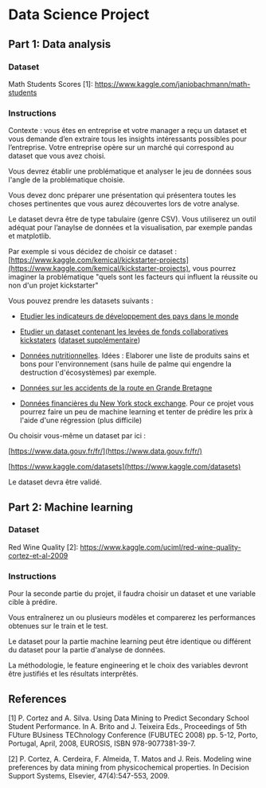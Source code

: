 # Data Science Project

## Part 1: Data analysis

### Dataset

Math Students Scores [1]:
https://www.kaggle.com/janiobachmann/math-students

### Instructions

Contexte : vous êtes en entreprise et votre manager a reçu un dataset et vous demande d’en extraire tous les insights intéressants possibles pour l’entreprise. Votre entreprise opère sur un marché qui correspond au dataset que vous avez choisi.

Vous devrez établir une problématique et analyser le jeu de données sous l'angle de la problématique choisie.

Vous devez donc préparer une présentation qui présentera toutes les choses pertinentes que vous aurez découvertes lors de votre analyse.

Le dataset devra être de type tabulaire (genre CSV). Vous utiliserez un outil adéquat pour l’anaylse de données et la visualisation, par exemple pandas et matplotlib.

Par exemple si vous décidez de choisir ce dataset : [https://www.kaggle.com/kemical/kickstarter-projects](https://www.kaggle.com/kemical/kickstarter-projects), vous pourrez imaginer la problématique "quels sont les facteurs qui influent la réussite ou non d'un projet kickstarter"

Vous pouvez prendre les datasets suivants :

- [Etudier les indicateurs de développement des pays dans le monde](https://www.kaggle.com/worldbank/world-development-indicators)

- [Etudier un dataset contenant les levées de fonds collaboratives kickstaters](https://www.kaggle.com/kemical/kickstarter-projects) ([dataset supplémentaire](https://www.kaggle.com/codename007/funding-successful-projects))

- [Données nutritionnelles](https://www.kaggle.com/openfoodfacts/world-food-facts/version/5). Idées : Elaborer une liste de produits sains et bons pour l'environnement (sans huile de palme qui engendre la destruction d'écosystèmes) par exemple.

- [Données sur les accidents de la route en Grande Bretagne](https://www.kaggle.com/daveianhickey/2000-16-traffic-flow-england-scotland-wales)

- [Données financières du New York stock exchange](https://www.kaggle.com/dgawlik/nyse). Pour ce projet vous pourrez faire un peu de machine learning et tenter de prédire les prix à l'aide d'une régression (plus difficile)

Ou choisir vous-même un dataset par ici :

[https://www.data.gouv.fr/fr/](https://www.data.gouv.fr/fr/)

[https://www.kaggle.com/datasets](https://www.kaggle.com/datasets)

Le dataset devra être validé.

## Part 2: Machine learning

### Dataset

Red Wine Quality [2]:
https://www.kaggle.com/uciml/red-wine-quality-cortez-et-al-2009

### Instructions

Pour la seconde partie du projet, il faudra choisir un dataset et une variable cible à prédire.

Vous entraînerez un ou plusieurs modèles et comparerez les performances obtenues sur le train et le test.

Le dataset pour la partie machine learning peut être identique ou différent du dataset pour la partie d'analyse de données.

La méthodologie, le feature engineering et le choix des variables devront être justifiés et les résultats interprêtés.

## References

[1] P. Cortez and A. Silva. Using Data Mining to Predict Secondary School Student Performance. In A. Brito and J. Teixeira Eds., Proceedings of 5th FUture BUsiness TEChnology Conference (FUBUTEC 2008) pp. 5-12, Porto, Portugal, April, 2008, EUROSIS, ISBN 978-9077381-39-7.

[2] P. Cortez, A. Cerdeira, F. Almeida, T. Matos and J. Reis. Modeling wine preferences by data mining from physicochemical properties. In Decision Support Systems, Elsevier, 47(4):547-553, 2009.
